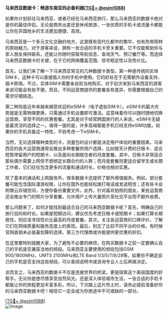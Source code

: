 **马来西亚数据卡：畅游东南亚的必备利器[[TG💪+ @esim1088](https://t.me/s/esim1088)]**

如果你计划前往马来西亚，或者已经在马来西亚旅行，那么马来西亚的数据卡绝对是你的最佳伴侣。无论是商务出差还是休闲旅游，一张优质的手机卡或流量卡都能让你在异国他乡的生活更加便捷、高效。

马来西亚是一个多元文化交融的地方，这里既有现代化都市的繁华，也有热带雨林的原始魅力。对于游客来说，拥有一张合适的手机卡至关重要。它不仅能帮助你与家人朋友保持联系，还能让你随时获取导航信息、查询天气、预订餐厅等。而选择马来西亚数据卡的关键，在于它的网络覆盖范围、信号稳定性以及性价比。

首先，让我们来了解一下马来西亚常见的几种数据卡类型。第一种是传统的实体SIM卡，这种卡可以直接插入你的手机中使用。它的好处在于无需额外设备支持，插卡即用。不过，实体SIM卡需要亲自到当地购买，对于初次来到马来西亚的游客来说可能会有些不便。而且，不同运营商提供的套餐各有差异，你需要根据自己的需求仔细挑选。

第二种则是近年来越来越受欢迎的eSIM卡（电子虚拟SIM卡）。eSIM卡的最大优势就是无需物理更换，只需通过手机设置即可激活。这意味着你可以随时随地切换运营商，享受不同的优惠套餐。尤其是对于经常跨国旅行的人来说，eSIM卡无疑是最灵活的选择之一。值得一提的是，许多高端智能手机已经支持eSIM功能，如果你的手机具备这一特性，不妨考虑一下eSIM卡。

当然，无论选择哪种类型的卡，流量包的设计都是决定用户体验的重要因素。马来西亚的各大运营商通常会推出多种套餐供用户选择，比如按天计费的日租卡、适合短暂停留用户的短期卡、以及面向长期居住者的月度套餐。其中，日租卡非常适合那些偶尔需要上网但不想绑定长期合约的人群；而月度套餐则更适合留学生或长期工作者，它们往往包含更多的流量和通话时长，价格也相对实惠。

除了基本的通话和上网服务外，很多数据卡还提供了额外增值服务。例如，部分套餐可能包含国际漫游权限，让你在国外也能轻松拨打电话或发送短信；还有些卡会附赠云存储空间，方便你备份重要文件。此外，针对喜欢拍照的朋友，某些运营商还会推出专门的照片分享套餐，允许用户上传大量照片至社交平台而不额外收费。

那么问题来了，如何才能找到最适合自己的马来西亚数据卡呢？首先，明确自己的旅行目的和时长。如果是短期访问，建议优先考虑日租卡或短期卡；如果打算长期居住，则应该寻找性价比最高的月度套餐。其次，关注各运营商的口碑评价，了解它们在网络质量和服务态度上的表现。最后，别忘了比较不同平台的价格，有时候官网直销未必是最划算的选择，第三方代理商或许能提供更优惠的折扣。

在这里要特别提醒大家，为了避免不必要的麻烦，在购买数据卡之前一定要确认自己的手机是否兼容当地的频段。马来西亚主要使用的频段包括GSM 900/1800MHz、UMTS 2100MHz和LTE Band 1/3/5/7/8/28等。如果你不确定自己的手机是否支持这些频段，可以查阅说明书或咨询专业人士后再做决定。

总而言之，马来西亚的数据卡不仅是连接世界的桥梁，更是探索这个美丽国度的好帮手。无论你是想尽情享受自然风光，还是深入体验城市生活，一张合适的手机卡都能让你的旅程更加丰富多彩。所以，下次踏上这片热土时，请务必提前准备好你的马来西亚数据卡吧！相信它一定会成为你旅途中不可或缺的一部分。

[[TG💪+ @esim1088](https://t.me/s/esim1088)]  
![Image](https://i.postimg.cc/4NQfJmqS/Snipaste-2025-05-13-00-14-12.png)